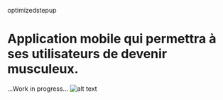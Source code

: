 optimizedstepup
# **Application mobile qui permettra à ses utilisateurs de devenir musculeux.**
...Work in progress...
![alt text](http://url/to/img.png)
